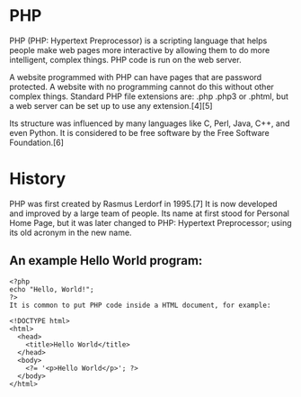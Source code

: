 # PHP

PHP (PHP: Hypertext Preprocessor) is a scripting language that helps people make web pages more interactive by allowing them to do more intelligent, complex things. PHP code is run on the web server.

A website programmed with PHP can have pages that are password protected. A website with no programming cannot do this without other complex things. Standard PHP file extensions are: .php .php3 or .phtml, but a web server can be set up to use any extension.[4][5]

Its structure was influenced by many languages like C, Perl, Java, C++, and even Python. It is considered to be free software by the Free Software Foundation.[6]

# History
PHP was first created by Rasmus Lerdorf in 1995.[7] It is now developed and improved by a large team of people. Its name at first stood for Personal Home Page, but it was later changed to PHP: Hypertext Preprocessor; using its old acronym in the new name.


## An example Hello World program:

    <?php
    echo "Hello, World!";
    ?>
    It is common to put PHP code inside a HTML document, for example:

    <!DOCTYPE html>
    <html>
      <head>
        <title>Hello World</title>
      </head>
      <body>
        <?= '<p>Hello World</p>'; ?>
      </body>
    </html>

